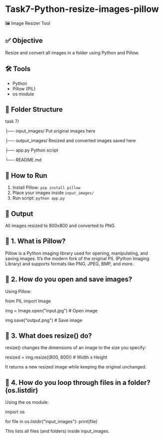 # Task7-Python-resize-images-pillow
🖼️ Image Resizer Tool

## ✅ Objective
Resize and convert all images in a folder using Python and Pillow.

## 🛠 Tools
- Python
- Pillow (PIL)
- os module

##  📁 Folder Structure

task 7/

├── input_images/  Put original images here

├── output_images/  Resized and converted images saved here

├── app.py  Python script

└── README.md

##  🚀 How to Run
1. Install Pillow: `pip install pillow`
2. Place your images inside `input_images/`
3. Run script: `python app.py`

## 🎯 Output
All images resized to 800x800 and converted to PNG.

## 🧠 1. What is Pillow?
Pillow is a Python imaging library used for opening, manipulating, and saving images.
It’s the modern fork of the original PIL (Python Imaging Library) and supports formats like PNG, JPEG, BMP, and more.

## 📂 2. How do you open and save images?
Using Pillow:

from PIL import Image

img = Image.open("input.jpg")      # Open image

img.save("output.png")             # Save image

## 📏 3. What does resize() do?
resize() changes the dimensions of an image to the size you specify:

resized = img.resize((800, 800))  # Width x Height

It returns a new resized image while keeping the original unchanged.

## 📁 4. How do you loop through files in a folder? (os.listdir)
Using the os module:

import os

for file in os.listdir("input_images"):
    print(file)

This lists all files (and folders) inside input_images.
